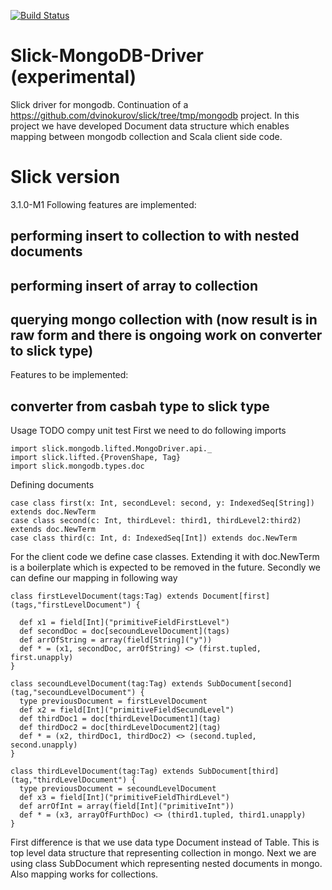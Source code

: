 [![Build Status](https://travis-ci.org/adamkozuch/Slick-MongoDB-Driver.svg?branch=master)](https://travis-ci.org/adamkozuch/Slick-MongoDB-Driver)
# Slick-MongoDB-Driver (experimental)
Slick driver for mongodb. Continuation of a https://github.com/dvinokurov/slick/tree/tmp/mongodb project.
In this project we have developed Document data structure which enables mapping between mongodb collection and 
Scala client side code.
# Slick version
3.1.0-M1
Following features are implemented: 
## performing insert to collection to with nested documents
## performing insert of array to collection
## querying mongo collection with (now result is in raw form and there is ongoing work on converter to slick type)
Features to be implemented:
## converter from casbah type to slick type

Usage
TODO compy unit test
First we need to do following imports
```
import slick.mongodb.lifted.MongoDriver.api._
import slick.lifted.{ProvenShape, Tag}
import slick.mongodb.types.doc
```
Defining documents
```
case class first(x: Int, secondLevel: second, y: IndexedSeq[String]) extends doc.NewTerm
case class second(c: Int, thirdLevel: third1, thirdLevel2:third2) extends doc.NewTerm
case class third(c: Int, d: IndexedSeq[Int]) extends doc.NewTerm
```
For the client code we define case classes. Extending it with doc.NewTerm is a boilerplate
which is expected to be removed in the future.
Secondly we can define our mapping in following way
```
class firstLevelDocument(tags:Tag) extends Document[first](tags,"firstLevelDocument") {

  def x1 = field[Int]("primitiveFieldFirstLevel")
  def secondDoc = doc[secoundLevelDocument](tags)
  def arrOfString = array(field[String]("y"))
  def * = (x1, secondDoc, arrOfString) <> (first.tupled, first.unapply)
}

class secoundLevelDocument(tag:Tag) extends SubDocument[second](tag,"secoundLevelDocument") {
  type previousDocument = firstLevelDocument
  def x2 = field[Int]("primitiveFieldSecundLevel")
  def thirdDoc1 = doc[thirdLevelDocument1](tag)
  def thirdDoc2 = doc[thirdLevelDocument2](tag)
  def * = (x2, thirdDoc1, thirdDoc2) <> (second.tupled, second.unapply)
}

class thirdLevelDocument(tag:Tag) extends SubDocument[third](tag,"thirdLevelDocument") {
  type previousDocument = secoundLevelDocument
  def x3 = field[Int]("primitiveFieldThirdLevel")
  def arrOfInt = array(field[Int]("primitiveInt"))
  def * = (x3, arrayOfFurthDoc) <> (third1.tupled, third1.unapply)
}
```
First difference is that we use data type Document instead of Table. This is top level
data structure that representing collection in mongo. Next we are using class SubDocument 
which representing nested documents in mongo. Also mapping works for collections.

